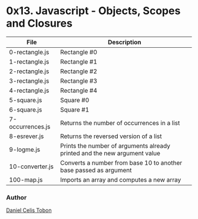 # 0x13. Javascript - Objects, Scopes and Closures

| File | Description |
| ------ | ------ |
| 0-rectangle.js | Rectangle #0 |
| 1-rectangle.js | Rectangle #1 |
| 2-rectangle.js | Rectangle #2 |
| 3-rectangle.js | Rectangle #3 |
| 4-rectangle.js | Rectangle #4 |
| 5-square.js | Square #0 |
| 6-square.js | Square #1 |
| 7-occurrences.js | Returns the number of occurrences in a list |
| 8-esrever.js | Returns the reversed version of a list |
| 9-logme.js | Prints the number of arguments already printed and the new argument value |
| 10-converter.js | Converts a number from base 10 to another base passed as argument |
| 100-map.js | Imports an array and computes a new array |

### Author
[Daniel Celis Tobon](https://github.com/danicelistobon)
